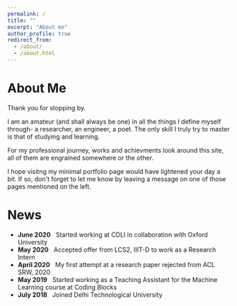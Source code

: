 ```yaml
---
permalink: /
title: ""
excerpt: "About me"
author_profile: true
redirect_from: 
  - /about/
  - /about.html
---
```


# About Me
Thank you for stopping by. 

I am an amateur (and shall always be one) in all the things I define myself through- a researcher, an engineer, a poet. The only skill I truly try to master is that of studying and learning.

For my professional journey, works and achievments look around this site, all of them are engrained somewhere or the other.

I hope visitng my minimal portfolio page would have lightened your day a bit. If so, don't forget to let me know by leaving a message on one of those pages mentioned on the left.

# News
- **June 2020** &nbsp; Started working at CDLI in collaboration with Oxford University <br>
- **May 2020** &nbsp; Accepted offer from LCS2, IIIT-D to work as a Research Intern <br>
- **April 2020** &nbsp; My first attempt at a research paper rejected from ACL SRW, 2020 <br>
- **May 2019** &nbsp; Started working as a Teaching Assistant for the Machine Learning course at Coding Blocks <br>
- **July 2018** &nbsp; Joined Delhi Technological University <br>
